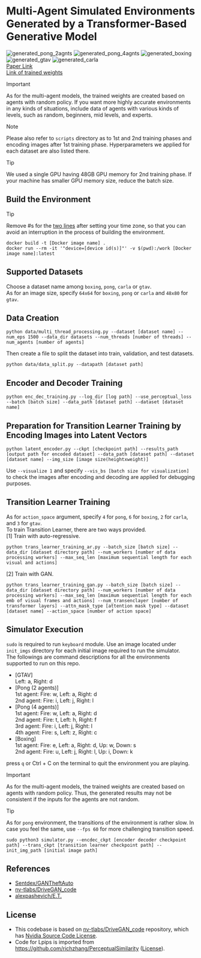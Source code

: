 # Multi-Agent Simulated Environments Generated by a Transformer-Based Generative Model
![generated_pong_2agnts](https://github.com/Masao-Taketani/multi-agent-env-generator/assets/37681936/59c46831-87fd-49e3-88cb-05f2d1ff7836)
![generated_pong_4agnts](https://github.com/Masao-Taketani/multi-agent-env-generator/assets/37681936/d95d834f-abfc-438e-add5-d4e108be3dc9)
![generated_boxing](https://github.com/Masao-Taketani/multi-agent-env-generator/assets/37681936/6b92fde8-f061-453b-b5fc-debc3a569e1c)
![generated_gtav](https://github.com/Masao-Taketani/multi-agent-env-generator/assets/37681936/d2ce14b8-3897-4db3-8179-1a5c02c84ca0)
![generated_carla](https://github.com/Masao-Taketani/multi-agent-env-generator/assets/37681936/9042941c-d4b1-413b-92b0-51bfa0d4b784)
<br>
[Paper Link](https://github.com/Masao-Taketani/multi-agent-env-generator/blob/main/paper/Master_Thesis.pdf)
<br>
[Link of trained weights](https://drive.google.com/drive/folders/1FEXgXS-BF_1NyhY_RlrjUqFcUJICIYRy?usp=sharing)

> [!IMPORTANT]
> As for the multi-agent models, the trained weights are created based on agents with random policy. If you want more highly accurate environments in any kinds of situations, include data of agents with various kinds of levels, such as random, beginners, mid levels, and experts.

> [!NOTE]
> Please also refer to `scripts` directory as to 1st and 2nd training phases and encoding images after 1st training phase. Hyperparameters we applied for each dataset are also listed there.

> [!TIP]
> We used a single GPU having 48GB GPU memory for 2nd training phase. If your machine has smaller GPU memory size, reduce the batch size.

## Build the Environment
> [!Tip]
> Remove #s for the [two lines](Dockerfile#L8) after setting your time zone, so that you can avoid an interruption in the process of building the environment.

```
docker build -t [Docker image name] .
docker run --rm -it '"device=[device id(s)]"' -v $(pwd):/work [Docker image name]:latest
```

## Supported Datasets
Choose a dataset name among `boxing`, `pong`, `carla` or `gtav`.<br>
As for an image size, specify `64x64` for `boxing`, `pong` or `carla` and `48x80` for `gtav`.

## Data Creation
```
python data/multi_thread_processing.py --dataset [dataset name] --num_eps 1500 --data_dir datasets --num_threads [number of threads] --num_agents [number of agents]
```
Then create a file to split the dataset into train, validation, and test datasets.<br>
```
python data/data_split.py --datapath [dataset path]
```

## Encoder and Decoder Training
```
python enc_dec_training.py --log_dir [log path] --use_perceptual_loss --batch [batch size] --data_path [dataset path] --dataset [dataset name]
```

## Preparation for Transition Learner Training by Encoding Images into Latent Vectors
```
python latent_encoder.py --ckpt [checkpoint path] --results_path [output path for encoded dataset] --data_path [dataset path] --dataset [dataset name] --img_size [image size(heightxweight)]
```
Use `--visualize 1` and specify `--vis_bs [batch size for visualization]` to check the images after encoding and decoding are applied for debugging purposes. 

## Transition Learner Training
As for `action_space` argument, specify `4` for `pong`, `6` for `boxing`, `2` for `carla`, and `3` for `gtav`.<br> 
To train Transition Learner, there are two ways provided.<br>
[1] Train with auto-regressive.
```
python trans_learner_training_ar.py --batch_size [batch size] --data_dir [dataset directory path] --num_workers [number of data processing workers] --max_seq_len [maximum sequential length for each visual and actions]
```
[2] Train with GAN.
```
python trans_learner_training_gan.py --batch_size [batch size] --data_dir [dataset directory path] --num_workers [number of data processing workers] --max_seq_len [maximum sequential length for each emb of visual frames and actions] --num_transenclayer [number of transformer layers] --attn_mask_type [attention mask type] --dataset [dataset name] --action_space [number of action space]
```

## Simulator Execution
`sudo` is required to run `keyboard` module. Use an image located under `init_imgs` directory for each initial image required to run the simulator.<br>
The followings are command descriptions for all the environments supported to run on this repo.
- [GTAⅤ]<br>
Left: a, Right: d<br>
- [Pong (2 agents)]<br>
1st agent: Fire: w, Left: a, Right: d<br>
2nd agent: Fire: i, Left: j, Right: l<br>
- [Pong (4 agents)]<br>
1st agent: Fire: w, Left: a, Right: d<br>
2nd agent: Fire: t, Left: h, Right: f<br>
3rd agent: Fire: i, Left: j, Right: l<br>
4th agent: Fire: s, Left: z, Right: c<br>
- [Boxing]<br>
1st agent: Fire: e, Left: a, Right: d, Up: w, Down: s<br>
2nd agent: Fire: u, Left: j, Right: l, Up: i, Down: k<br>

press `q` or Ctrl + C on the terminal to quit the environment you are playing.

> [!IMPORTANT]
> As for the multi-agent models, the trained weights are created based on agents with random policy. Thus, the generated results may not be consistent if the inputs for the agents are not random.

> [!TIP]
> As for `pong` environment, the transitions of the environment is rather slow. In case you feel the same, use `--fps 60` for more challenging transition speed. 

```
sudo python3 simulator.py --encdec_ckpt [encoder decoder checkpoint path] --trans_ckpt [transition learner checkpoint path] --init_img_path [initial image path]
```

## References
- [Sentdex/GANTheftAuto](https://github.com/Sentdex/GANTheftAuto)
- [nv-tlabs/DriveGAN_code](https://github.com/nv-tlabs/DriveGAN_code)
- [alexpashevich/E.T.](https://github.com/alexpashevich/E.T.)

## License
- This codebase is based on [nv-tlabs/DriveGAN_code](https://github.com/nv-tlabs/DriveGAN_code) repository, which has [Nvidia Source Code License](https://github.com/Masao-Taketani/multi-agent-env-generator/blob/main/LICENSE-NVIDIA).
- Code for Lpips is imported from https://github.com/richzhang/PerceptualSimilarity ([License](https://github.com/Masao-Taketani/multi-agent-env-generator/blob/main/LICENSE-LPIPS)).
